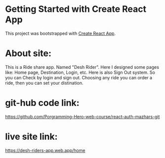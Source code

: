 # Getting Started with Create React App

This project was bootstrapped with [Create React App](https://github.com/facebook/create-react-app).

# About site:
This is a Ride share app. Named "Desh Rider". Here I designed some pages like: Home page, Destination, Login, etc.
Here is also Sign Out system. So you can Check by login and sign out. 
Choosing any ride you can order a ride, then you can set your distination.

# git-hub code link:
https://github.com/Porgramming-Hero-web-course/react-auth-mazhars-git

# live site link: 
https://desh-riders-app.web.app/home
